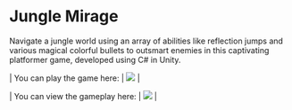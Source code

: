 # Jungle Mirage
Navigate a jungle world using an array of abilities like reflection jumps and various magical colorful bullets to outsmart enemies in this captivating platformer game, developed using C# in Unity.


| You can play the game here:                    | <a href="https://cl-vv-h.github.io/JungleMirageGold/" target="_blank"> <img src="https://img.shields.io/badge/Unity-100000?style=for-the-badge&logo=unity&logoColor=white"></a> |


| You can view the gameplay here:                | <a href="https://www.youtube.com/watch?v=8vChhqHUNdc" target="_blank"> <img src="https://img.shields.io/badge/YouTube-FF0000?style=for-the-badge&logo=youtube&logoColor=white"></a> |
